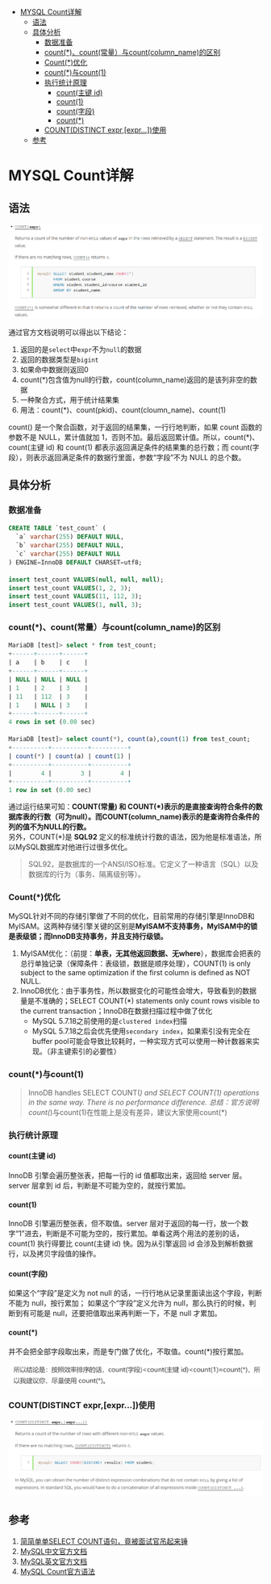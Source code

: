 <!-- TOC -->

- [MYSQL Count详解](#mysql-count%e8%af%a6%e8%a7%a3)
  - [语法](#%e8%af%ad%e6%b3%95)
  - [具体分析](#%e5%85%b7%e4%bd%93%e5%88%86%e6%9e%90)
    - [数据准备](#%e6%95%b0%e6%8d%ae%e5%87%86%e5%a4%87)
    - [count(*)、count(常量）与count(column_name)的区别](#countcount%e5%b8%b8%e9%87%8f%e4%b8%8ecountcolumnname%e7%9a%84%e5%8c%ba%e5%88%ab)
    - [Count(*)优化](#count%e4%bc%98%e5%8c%96)
    - [count(*)与count(1)](#count%e4%b8%8ecount1)
    - [执行统计原理](#%e6%89%a7%e8%a1%8c%e7%bb%9f%e8%ae%a1%e5%8e%9f%e7%90%86)
      - [count(主键 id)](#count%e4%b8%bb%e9%94%ae-id)
      - [count(1)](#count1)
      - [count(字段)](#count%e5%ad%97%e6%ae%b5)
      - [count(*)](#count)
    - [COUNT(DISTINCT expr,[expr...])使用](#countdistinct-exprexpr%e4%bd%bf%e7%94%a8)
  - [参考](#%e5%8f%82%e8%80%83)

<!-- /TOC -->

# MYSQL Count详解

## 语法

<div align=center>

![1589632751149.png](..\images\1589632751149.png)

</div>

通过官方文档说明可以得出以下结论：  

1. 返回的是`select`中`expr`不为`null`的数据
2. 返回的数据类型是`bigint`
3. 如果命中数据则返回0
4. count(*)包含值为null的行数，count(column_name)返回的是该列非空的数据
5. 一种聚合方式，用于统计结果集
6. 用法：count(*)、count(pkid)、count(cloumn_name)、count(1)

count() 是一个聚合函数，对于返回的结果集，一行行地判断，如果 count 函数的参数不是 NULL，累计值就加 1，否则不加。最后返回累计值。所以，count(*)、count(主键 id) 和 count(1) 都表示返回满足条件的结果集的总行数；而 count(字段），则表示返回满足条件的数据行里面，参数“字段”不为 NULL 的总个数。

## 具体分析

### 数据准备

```sql
CREATE TABLE `test_count` (
  `a` varchar(255) DEFAULT NULL,
  `b` varchar(255) DEFAULT NULL,
  `c` varchar(255) DEFAULT NULL
) ENGINE=InnoDB DEFAULT CHARSET=utf8;

insert test_count VALUES(null, null, null);
insert test_count VALUES(1, 2, 3);
insert test_count VALUES(11, 112, 3);
insert test_count VALUES(1, null, 3);
```

### count(*)、count(常量）与count(column_name)的区别

```sql
MariaDB [test]> select * from test_count;
+------+------+------+
| a    | b    | c    |
+------+------+------+
| NULL | NULL | NULL |
| 1    | 2    | 3    |
| 11   | 112  | 3    |
| 1    | NULL | 3    |
+------+------+------+
4 rows in set (0.00 sec)

MariaDB [test]> select count(*), count(a),count(1) from test_count;
+----------+----------+----------+
| count(*) | count(a) | count(1) |
+----------+----------+----------+
|        4 |        3 |        4 |
+----------+----------+----------+
1 row in set (0.00 sec)
```

通过运行结果可知：**COUNT(常量) 和 COUNT(*)表示的是直接查询符合条件的数据库表的行数（可为null）。而COUNT(column_name)表示的是查询符合条件的列的值不为NULL的行数。**  
另外，COUNT(*)是 **SQL92** 定义的标准统计行数的语法，因为他是标准语法，所以MySQL数据库对他进行过很多优化。
> SQL92，是数据库的一个ANSI/ISO标准。它定义了一种语言（SQL）以及数据库的行为（事务、隔离级别等）。

### Count(*)优化

MySQL针对不同的存储引擎做了不同的优化，目前常用的存储引擎是InnoDB和MyISAM。这两种存储引擎关键的区别是**MyISAM不支持事务，MyISAM中的锁是表级锁；而InnoDB支持事务，并且支持行级锁。**

1. MyISAM优化：（前提：**单表，无其他返回数据、无where**），数据库会把表的总行单独记录（保障条件：表级锁，数据是顺序处理），COUNT(1) is only subject to the same optimization if the first column is defined as NOT NULL.
2. InnoDB优化：由于事务性，所以数据变化的可能性会增大，导致看到的数据量是不准确的；SELECT COUNT(*) statements only count rows visible to the current transaction；InnoDB在数据扫描过程中做了优化
   - MySQL 5.7.18之前使用的是`clustered index`扫描
   - MySQL 5.7.18之后会优先使用`secondary index`，如果索引没有完全在buffer pool可能会导致比较耗时，一种实现方式可以使用一种计数器来实现。（非主键索引的必要性）

### count(*)与count(1)

> InnoDB handles SELECT COUNT(*) and SELECT COUNT(1) operations in the same way. There is no performance difference.
> 总结：官方说明count(*)与count(1)在性能上是没有差异，建议大家使用count(*)

### 执行统计原理

#### count(主键 id)

InnoDB 引擎会遍历整张表，把每一行的 id 值都取出来，返回给 server 层。server 层拿到 id 后，判断是不可能为空的，就按行累加。

#### count(1)

InnoDB 引擎遍历整张表，但不取值。server 层对于返回的每一行，放一个数字“1”进去，判断是不可能为空的，按行累加。单看这两个用法的差别的话，count(1) 执行得要比 count(主键 id) 快。因为从引擎返回 id 会涉及到解析数据行，以及拷贝字段值的操作。

#### count(字段)

如果这个“字段”是定义为 not null 的话，一行行地从记录里面读出这个字段，判断不能为 null，按行累加；
如果这个“字段”定义允许为 null，那么执行的时候，判断到有可能是 null，还要把值取出来再判断一下，不是 null 才累加。

#### count(*)

并不会把全部字段取出来，而是专门做了优化，不取值。count(*)按行累加。

<div align=center>

![1589106378967.png](..\images\1589106378967.png)

</div>

### COUNT(DISTINCT expr,[expr...])使用

<div align=center>

![1589636581557.png](..\images\1589636581557.png)

</div>

## 参考

1. [简简单单SELECT COUNT语句，竟被面试官吊起来锤](https://www.toutiao.com/i6790650338174042632/)
2. [MySQL中文官方文档](https://www.mysqlzh.com/)
3. [MySQL英文官方文档](https://dev.mysql.com/doc/)
4. [MySQL Count官方语法](https://dev.mysql.com/doc/refman/5.7/en/group-by-functions.html#function_count)
